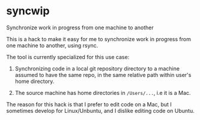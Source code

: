 # syncwip
Synchronize work in progress from one machine to another

This is a hack to make it easy for me to synchronize work in progress
from one machine to another, using rsync.

The tool is currently specialized for this use case:

1. Synchronizing code in a local git repository directory to a machine
assumed to have the same repo, in the same relative path within user's home
directory.

2. The source machine has home directories in `/Users/...`, i.e it is a Mac.

The reason for this hack is that I prefer to edit code on a Mac,
but I sometimes develop for Linux/Unbuntu, and I dislike editing code
on Ubuntu.

